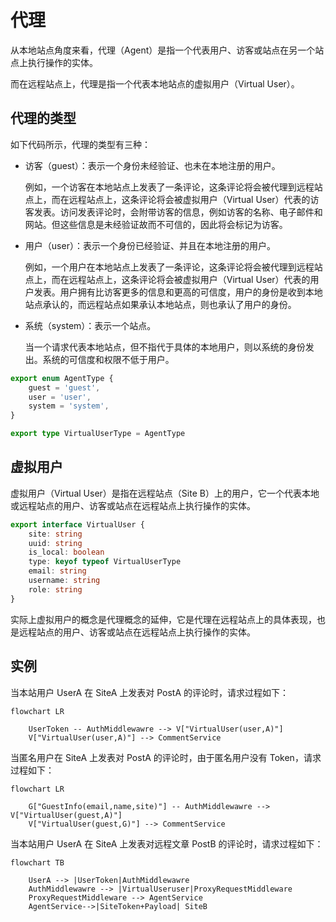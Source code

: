 # 代理

从本地站点角度来看，代理（Agent）是指一个代表用户、访客或站点在另一个站点上执行操作的实体。

而在远程站点上，代理是指一个代表本地站点的虚拟用户（Virtual User）。

## 代理的类型

如下代码所示，代理的类型有三种：

- 访客（guest）：表示一个身份未经验证、也未在本地注册的用户。
  
  例如，一个访客在本地站点上发表了一条评论，这条评论将会被代理到远程站点上，而在远程站点上，这条评论将会被虚拟用户（Virtual User）代表的访客发表。访问发表评论时，会附带访客的信息，例如访客的名称、电子邮件和网站。但这些信息是未经验证故而不可信的，因此将会标记为访客。

- 用户（user）：表示一个身份已经验证、并且在本地注册的用户。

  例如，一个用户在本地站点上发表了一条评论，这条评论将会被代理到远程站点上，而在远程站点上，这条评论将会被虚拟用户（Virtual User）代表的用户发表。用户拥有比访客更多的信息和更高的可信度，用户的身份是收到本地站点承认的，而远程站点如果承认本地站点，则也承认了用户的身份。

- 系统（system）：表示一个站点。

  当一个请求代表本地站点，但不指代于具体的本地用户，则以系统的身份发出。系统的可信度和权限不低于用户。

```ts
export enum AgentType {
    guest = 'guest',
    user = 'user',
    system = 'system',
}

export type VirtualUserType = AgentType
```

## 虚拟用户

虚拟用户（Virtual User）是指在远程站点（Site B）上的用户，它一个代表本地或远程站点的用户、访客或站点在远程站点上执行操作的实体。

```ts
export interface VirtualUser {
    site: string
    uuid: string
    is_local: boolean
    type: keyof typeof VirtualUserType
    email: string
    username: string
    role: string
}
```

实际上虚拟用户的概念是代理概念的延伸，它是代理在远程站点上的具体表现，也是远程站点的用户、访客或站点在远程站点上执行操作的实体。

## 实例

当本站用户 UserA 在 SiteA 上发表对 PostA 的评论时，请求过程如下：

```mermaid
flowchart LR

    UserToken -- AuthMiddlewawre --> V["VirtualUser(user,A)"]
    V["VirtualUser(user,A)"] --> CommentService
```

当匿名用户在 SiteA 上发表对 PostA 的评论时，由于匿名用户没有 Token，请求过程如下：

```mermaid
flowchart LR

    G["GuestInfo(email,name,site)"] -- AuthMiddlewawre --> V["VirtualUser(guest,A)"]
    V["VirtualUser(guest,G)"] --> CommentService
```

当本站用户 UserA 在 SiteA 上发表对远程文章 PostB 的评论时，请求过程如下：

```mermaid
flowchart TB

    UserA --> |UserToken|AuthMiddlewawre
    AuthMiddlewawre --> |VirtualUseruser|ProxyRequestMiddleware
    ProxyRequestMiddleware --> AgentService
    AgentService-->|SiteToken+Payload| SiteB

```
